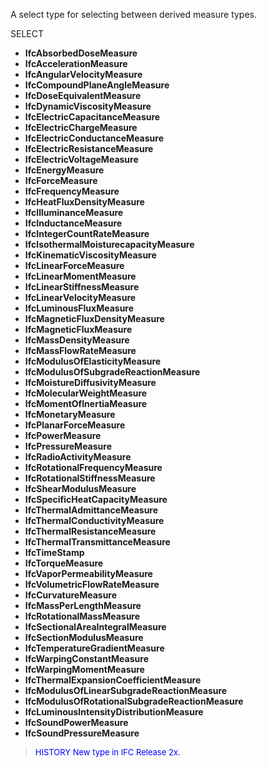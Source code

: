 A select type for selecting between derived measure types.

SELECT

* **IfcAbsorbedDoseMeasure** 
* **IfcAccelerationMeasure** 
* **IfcAngularVelocityMeasure** 
* **IfcCompoundPlaneAngleMeasure** 
* **IfcDoseEquivalentMeasure** 
* **IfcDynamicViscosityMeasure** 
* **IfcElectricCapacitanceMeasure** 
* **IfcElectricChargeMeasure** 
* **IfcElectricConductanceMeasure** 
* **IfcElectricResistanceMeasure** 
* **IfcElectricVoltageMeasure** 
* **IfcEnergyMeasure** 
* **IfcForceMeasure** 
* **IfcFrequencyMeasure** 
* **IfcHeatFluxDensityMeasure** 
* **IfcIlluminanceMeasure** 
* **IfcInductanceMeasure** 
* **IfcIntegerCountRateMeasure** 
* **IfcIsothermalMoisturecapacityMeasure** 
* **IfcKinematicViscosityMeasure** 
* **IfcLinearForceMeasure** 
* **IfcLinearMomentMeasure** 
* **IfcLinearStiffnessMeasure** 
* **IfcLinearVelocityMeasure** 
* **IfcLuminousFluxMeasure** 
* **IfcMagneticFluxDensityMeasure** 
* **IfcMagneticFluxMeasure** 
* **IfcMassDensityMeasure** 
* **IfcMassFlowRateMeasure** 
* **IfcModulusOfElasticityMeasure** 
* **IfcModulusOfSubgradeReactionMeasure** 
* **IfcMoistureDiffusivityMeasure** 
* **IfcMolecularWeightMeasure** 
* **IfcMomentOfInertiaMeasure** 
* **IfcMonetaryMeasure** 
* **IfcPlanarForceMeasure** 
* **IfcPowerMeasure** 
* **IfcPressureMeasure** 
* **IfcRadioActivityMeasure** 
* **IfcRotationalFrequencyMeasure** 
* **IfcRotationalStiffnessMeasure** 
* **IfcShearModulusMeasure** 
* **IfcSpecificHeatCapacityMeasure** 
* **IfcThermalAdmittanceMeasure** 
* **IfcThermalConductivityMeasure** 
* **IfcThermalResistanceMeasure** 
* **IfcThermalTransmittanceMeasure** 
* **IfcTimeStamp** 
* **IfcTorqueMeasure** 
* **IfcVaporPermeabilityMeasure** 
* **IfcVolumetricFlowRateMeasure** 
* **IfcCurvatureMeasure** 
* **IfcMassPerLengthMeasure** 
* **IfcRotationalMassMeasure** 
* **IfcSectionalAreaIntegralMeasure** 
* **IfcSectionModulusMeasure** 
* **IfcTemperatureGradientMeasure** 
* **IfcWarpingConstantMeasure** 
* **IfcWarpingMomentMeasure** 
* **IfcThermalExpansionCoefficientMeasure** 
* **IfcModulusOfLinearSubgradeReactionMeasure** 
* **IfcModulusOfRotationalSubgradeReactionMeasure** 
* **IfcLuminousIntensityDistributionMeasure** 
* **IfcSoundPowerMeasure** 
* **IfcSoundPressureMeasure** 

> <font size="-1" color="#0000FF">HISTORY New type in IFC Release 2x.
</font>